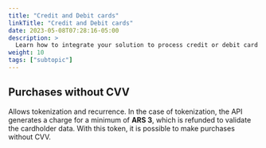 ```yaml
---
title: "Credit and Debit cards"
linkTitle: "Credit and Debit cards"
date: 2023-05-08T07:28:16-05:00
description: >
  Learn how to integrate your solution to process credit or debit card payments.
weight: 10
tags: ["subtopic"]
---
```


## Purchases without CVV
Allows tokenization and recurrence. In the case of tokenization, the API generates a charge for a minimum of **ARS 3**, which is refunded to validate the cardholder data. With this token, it is possible to make purchases without CVV.